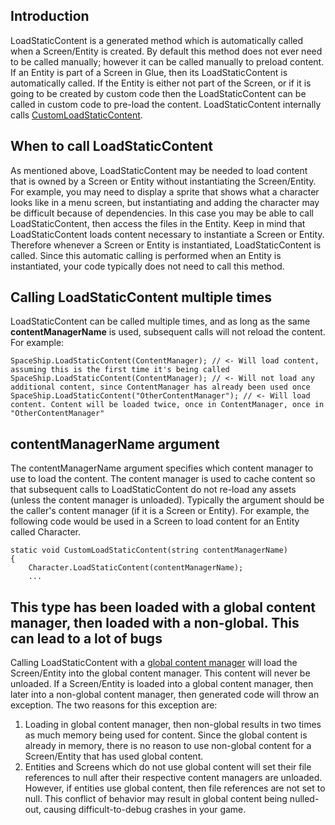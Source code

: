 ## Introduction

LoadStaticContent is a generated method which is automatically called when a Screen/Entity is created. By default this method does not ever need to be called manually; however it can be called manually to preload content. If an Entity is part of a Screen in Glue, then its LoadStaticContent is automatically called. If the Entity is either not part of the Screen, or if it is going to be created by custom code then the LoadStaticContent can be called in custom code to pre-load the content. LoadStaticContent internally calls [CustomLoadStaticContent](/frb/docs/index.php?title=Glue:Reference:Screens:CustomLoadStaticContent "Glue:Reference:Screens:CustomLoadStaticContent").

## When to call LoadStaticContent

As mentioned above, LoadStaticContent may be needed to load content that is owned by a Screen or Entity without instantiating the Screen/Entity. For example, you may need to display a sprite that shows what a character looks like in a menu screen, but instantiating and adding the character may be difficult because of dependencies. In this case you may be able to call LoadStaticContent, then access the files in the Entity. Keep in mind that LoadStaticContent loads content necessary to instantiate a Screen or Entity. Therefore whenever a Screen or Entity is instantiated, LoadStaticContent is called. Since this automatic calling is performed when an Entity is instantiated, your code typically does not need to call this method.

## Calling LoadStaticContent multiple times

LoadStaticContent can be called multiple times, and as long as the same **contentManagerName** is used, subsequent calls will not reload the content. For example:

    SpaceShip.LoadStaticContent(ContentManager); // <- Will load content, assuming this is the first time it's being called
    SpaceShip.LoadStaticContent(ContentManager); // <- Will not load any additional content, since ContentManager has already been used once
    SpaceShip.LoadStaticContent("OtherContentManager"); // <- Will load content. Content will be loaded twice, once in ContentManager, once in "OtherContentManager"

## contentManagerName argument

The contentManagerName argument specifies which content manager to use to load the content. The content manager is used to cache content so that subsequent calls to LoadStaticContent do not re-load any assets (unless the content manager is unloaded). Typically the argument should be the caller's content manager (if it is a Screen or Entity). For example, the following code would be used in a Screen to load content for an Entity called Character.

    static void CustomLoadStaticContent(string contentManagerName)
    {        
        Character.LoadStaticContent(contentManagerName);
        ...

## This type has been loaded with a global content manager, then loaded with a non-global. This can lead to a lot of bugs

Calling LoadStaticContent with a [global content manager](/frb/docs/index.php?title=FlatRedBall.FlatRedBallServices.GlobalContentManager "FlatRedBall.FlatRedBallServices.GlobalContentManager") will load the Screen/Entity into the global content manager. This content will never be unloaded. If a Screen/Entity is loaded into a global content manager, then later into a non-global content manager, then generated code will throw an exception. The two reasons for this exception are:

1.  Loading in global content manager, then non-global results in two times as much memory being used for content. Since the global content is already in memory, there is no reason to use non-global content for a Screen/Entity that has used global content.
2.  Entities and Screens which do not use global content will set their file references to null after their respective content managers are unloaded. However, if entities use global content, then file references are not set to null. This conflict of behavior may result in global content being nulled-out, causing difficult-to-debug crashes in your game.
